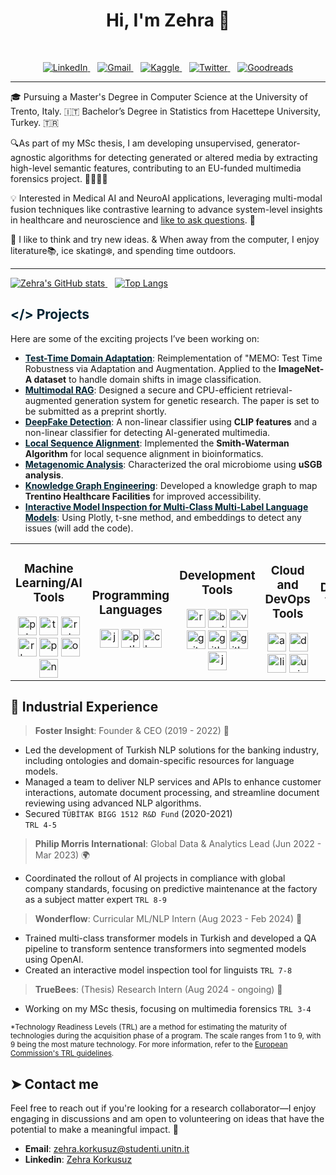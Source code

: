 <h1 align="center">Hi, I'm Zehra 👋</h1>

<br>
<p align='center'>
  <a href="https://www.linkedin.com/in/zehrakorkusuz/">
    <img src="https://img.shields.io/badge/LinkedIn-0077B5?style=for-the-badge&logo=linkedin&logoColor=white" alt="LinkedIn">
  </a>&nbsp;&nbsp;
  <a href="mailto:zehra.korkusuz@studenti.unitn.it">
    <img src="https://img.shields.io/badge/Gmail-D14836?style=for-the-badge&logo=gmail&logoColor=white" alt="Gmail">
  </a>&nbsp;&nbsp;
  <a href="https://www.kaggle.com/zehrakorkusuz">
    <img src="https://img.shields.io/badge/Kaggle-20BEFF?style=for-the-badge&logo=kaggle&logoColor=white" alt="Kaggle">
  </a>&nbsp;&nbsp;
  <a href="https://twitter.com/wzehrakorkusuz">
    <img src="https://img.shields.io/badge/Twitter-1DA1F2?style=for-the-badge&logo=twitter&logoColor=white" alt="Twitter">
  </a>&nbsp;&nbsp;
  <a href="https://www.goodreads.com/user/show/25151944-zehra">
    <img src="https://img.shields.io/badge/Goodreads-372213?style=for-the-badge&logo=goodreads&logoColor=white" alt="Goodreads">
  </a>
</p>

---
🎓 Pursuing a Master's Degree in Computer Science at the University of Trento, Italy. 🇮🇹 Bachelor’s Degree in Statistics from Hacettepe University, Turkey. 🇹🇷

🔍As part of my MSc thesis, I am developing unsupervised, generator-agnostic algorithms for detecting generated or altered media by extracting high-level semantic features, contributing to an EU-funded multimedia forensics project. 🕵️‍♂🇪🇺

💡 Interested in Medical AI and NeuroAI applications, leveraging multi-modal fusion techniques like contrastive learning to advance system-level insights in healthcare and neuroscience and [like to ask questions](https://www.researchgate.net/post/How_does_our_brain_discover_similarity_in_the_midst_of_so_big_noisy_data). 🧠

🌿 I like to think and try new ideas. & When away from the computer, I enjoy literature📚, ice skating❄️, and spending time outdoors. 

---


<div align="left">
  <a href="https://github.com/zehrakorkusuz">
    <img src="https://github-readme-stats.vercel.app/api?username=zehrakorkusuz&theme=shadow_blue&show_icons=true&show=reviews,prs_merged,prs_merged_percentage&" alt="Zehra's GitHub stats" />
  </a>&nbsp;&nbsp;
  <a href="https://github.com/zehrakorkusuz">
    <img src="https://github-readme-stats.vercel.app/api/top-langs?username=zehrakorkusuz&hide=html,scss,stylus,blade,jupyter%20notebook,css,batchfile,dockerfile,typescript&theme=shadow_blue&show_icons=true&size_weight=0.5&count_weight=0.5" alt="Top Langs" />
  </a>
</div>




<h2 style="color: #002333;">&#x003C;&#x002F;&#x003E; Projects</h2>

Here are some of the exciting projects I’ve been working on:

- **<a href="https://github.com/zehrakorkusuz/test_time_training_dl_domain_adaptation" style="color: #002333;">Test-Time Domain Adaptation</a>**: Reimplementation of "MEMO: Test Time Robustness via Adaptation and Augmentation. Applied to the **ImageNet-A dataset** to handle domain shifts in image classification.
- **<a href="https://github.com/zehrakorkusuz/PaperRAG" style="color: #002333;">Multimodal RAG</a>**: Designed a secure and CPU-efficient retrieval-augmented generation system for genetic research. The paper is set to be submitted as a preprint shortly.
- **<a href="https://github.com/zehrakorkusuz/ClipBased-SyntheticImageDetection" style="color: #002333;">DeepFake Detection</a>**: A non-linear classifier using **CLIP features** and a non-linear classifier for detecting AI-generated multimedia.
- **<a href="https://github.com/zehrakorkusuz/Local-Sequence-Alignment" style="color: #002333;">Local Sequence Alignment</a>**: Implemented the **Smith-Waterman Algorithm** for local sequence alignment in bioinformatics.
- **<a href="https://github.com/zehrakorkusuz/Microbial_Genomics" style="color: #002333;">Metagenomic Analysis</a>**: Characterized the oral microbiome using **uSGB analysis**.
- **<a href="https://github.com/zehrakorkusuz/Trentino-Healthcare-Knowledge-Graph-Project" style="color: #002333;">Knowledge Graph Engineering</a>**: Developed a knowledge graph to map **Trentino Healthcare Facilities** for improved accessibility.
- **<a href="#" style="color: #002333;">Interactive Model Inspection for Multi-Class Multi-Label Language Models</a>**: Using Plotly, t-sne method, and embeddings to detect any issues (will add the code).


<table>
  <tr>
    <td align="center">
      <h3>Machine Learning/AI Tools </h3>
      <img src="https://cdn.jsdelivr.net/gh/devicons/devicon/icons/pytorch/pytorch-original.svg" height="30" alt="pytorch logo" title="PyTorch" />
      <img src="https://cdn.jsdelivr.net/gh/devicons/devicon/icons/tensorflow/tensorflow-original.svg" height="30" alt="tensorflow logo" title="TensorFlow" />
      <img src="https://cdn.jsdelivr.net/gh/devicons/devicon/icons/rstudio/rstudio-original.svg" height="30" alt="rstudio logo" title="RStudio" />
      <img src="https://cdn.jsdelivr.net/gh/devicons/devicon/icons/r/r-original.svg" height="30" alt="r logo" title="R" />
      <img src="https://cdn.jsdelivr.net/gh/devicons/devicon/icons/pandas/pandas-original.svg" height="30" alt="pandas logo" title="Pandas" />
      <img src="https://cdn.jsdelivr.net/gh/devicons/devicon/icons/opencv/opencv-original.svg" height="30" alt="opencv logo" title="OpenCV" />
      <img src="https://cdn.jsdelivr.net/gh/devicons/devicon/icons/numpy/numpy-original.svg" height="30" alt="numpy logo" title="NumPy" />
    </td>
    <td align="center">
      <h3>Programming Languages</h3>
      <img src="https://cdn.jsdelivr.net/gh/devicons/devicon/icons/javascript/javascript-original.svg" height="30" alt="javascript logo" title="JavaScript" />
      <img src="https://cdn.jsdelivr.net/gh/devicons/devicon/icons/python/python-original.svg" height="30" alt="python logo" title="Python" />
      <img src="https://cdn.jsdelivr.net/gh/devicons/devicon/icons/c/c-original.svg" height="30" alt="c logo" title="C" />
    </td>
    <td align="center">
      <h3>Development Tools</h3>
      <img src="https://cdn.jsdelivr.net/gh/devicons/devicon/icons/react/react-original.svg" height="30" alt="react logo" title="React" />
      <img src="https://cdn.jsdelivr.net/gh/devicons/devicon/icons/bootstrap/bootstrap-original.svg" height="30" alt="bootstrap logo" title="Bootstrap" />
      <img src="https://cdn.jsdelivr.net/gh/devicons/devicon/icons/vscode/vscode-original.svg" height="30" alt="vscode logo" title="VSCode" />
      <img src="https://cdn.jsdelivr.net/gh/devicons/devicon/icons/git/git-original.svg" height="30" alt="git logo" title="Git" />
      <img src="https://cdn.jsdelivr.net/gh/devicons/devicon/icons/github/github-original.svg" height="30" alt="github logo" title="GitHub" />
      <img src="https://cdn.jsdelivr.net/gh/devicons/devicon/icons/gitlab/gitlab-original.svg" height="30" alt="gitlab logo" title="GitLab" />
      <img src="https://cdn.jsdelivr.net/gh/devicons/devicon/icons/jenkins/jenkins-line.svg" height="30" alt="jenkins logo" title="Jenkins" />
    </td>
    <td align="center">
      <h3>Cloud and DevOps Tools</h3>
      <img src="https://cdn.jsdelivr.net/gh/devicons/devicon/icons/amazonwebservices/amazonwebservices-line-wordmark.svg" height="30" alt="amazonwebservices logo" title="AWS" />
      <img src="https://cdn.jsdelivr.net/gh/devicons/devicon/icons/docker/docker-original.svg" height="30" alt="docker logo" title="Docker" />
      <img src="https://cdn.jsdelivr.net/gh/devicons/devicon/icons/linux/linux-original.svg" height="30" alt="linux logo" title="Linux" />
      <img src="https://cdn.jsdelivr.net/gh/devicons/devicon/icons/unix/unix-original.svg" height="30" alt="unix logo" title="Unix" />
    </td>
    <td align="center">
      <h3>Design Tools</h3>
      <img src="https://cdn.jsdelivr.net/gh/devicons/devicon/icons/canva/canva-original.svg" height="30" alt="canva logo" title="Canva" />
      <img src="https://cdn.jsdelivr.net/gh/devicons/devicon/icons/figma/figma-original.svg" height="30" alt="figma logo" title="Figma" />
    </td>
  </tr>
</table>

## 📂 Industrial Experience
> **Foster Insight**: Founder & CEO (2019 - 2022) 🏢
  - Led the development of Turkish NLP solutions for the banking industry, including ontologies and domain-specific resources for language models.
  - Managed a team to deliver NLP services and APIs to enhance customer interactions, automate document processing, and streamline document reviewing using advanced NLP algorithms.
  - Secured `TÜBİTAK BIGG 1512 R&D Fund` (2020-2021)  
  `TRL 4-5`



> **Philip Morris International**: Global Data & Analytics Lead (Jun 2022 - Mar 2023) 🌍 
  - Coordinated the rollout of AI projects in compliance with global company standards, focusing on predictive maintenance at the factory as a subject matter expert  `TRL 8-9`

> **Wonderflow**: Curricular ML/NLP Intern (Aug 2023 - Feb 2024) 🤖
  - Trained multi-class transformer models in Turkish and developed a QA pipeline to transform sentence transformers into segmented models using OpenAI.
  - Created an interactive model inspection tool for linguists `TRL 7-8`

> **TrueBees**: (Thesis) Research Intern (Aug 2024 - ongoing) 🔬
  - Working on my MSc thesis, focusing on multimedia forensics  `TRL 3-4`


<sup>*Technology Readiness Levels (TRL) are a method for estimating the maturity of technologies during the acquisition phase of a program. The scale ranges from 1 to 9, with 9 being the most mature technology. For more information, refer to the [European Commission's TRL guidelines](https://ec.europa.eu/research/participants/data/ref/h2020/wp/2014_2015/annexes/h2020-wp1415-annex-g-trl_en.pdf).</sup>

## ➤ Contact me

Feel free to reach out if you're looking for a research collaborator—I enjoy engaging in discussions and am open to volunteering on ideas that have the potential to make a meaningful impact. 🌱

- **Email**: [zehra.korkusuz@studenti.unitn.it](mailto:zehra.korkusuz@studenti.unitn.it)
- **Linkedin**: [Zehra Korkusuz](linkedin.com/in/zehrakorkusuz)
